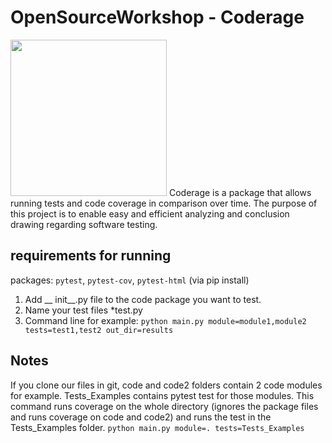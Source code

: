 # OpenSourceWorkshop - Coderage
<img src="https://github.com/shakedkialy/Coderage/blob/main/html_files/logo.png?raw=true" width="250"> 
Coderage is a package that allows running tests and code coverage in comparison over time.
The purpose of this project is to enable easy and efficient analyzing and conclusion drawing regarding software testing.


## requirements for running
packages: `pytest`, `pytest-cov`, `pytest-html` (via pip install)
1. Add __ init__.py file to the code package you want to test. 
2. Name your test files *test.py
3. Command line for example: `python main.py module=module1,module2 tests=test1,test2 out_dir=results`

## Notes
If you clone our files in git, code and code2 folders contain 2 code modules for example. 
Tests_Examples contains pytest test for those modules.
This command runs coverage on the whole directory (ignores the package files and runs coverage on code and code2) and runs the test in the Tests_Examples folder. 
`python main.py module=. tests=Tests_Examples`
    
     

